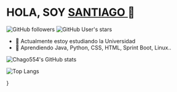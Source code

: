 <h1>HOLA, SOY <a href= "https://www.instagram.com/_santiago_laureano/"> SANTIAGO </a> 👋 </h1>



<img alt="GitHub followers" src="https://img.shields.io/github/followers/chago554">
<img alt="GitHub User's stars" src="https://img.shields.io/github/stars/chago554">

- 🔭 Actualmente estoy estudiando la Universidad
- 🌱 Aprendiendo Java, Python, CSS, HTML, Sprint Boot, Linux..



![Chago554's GitHub stats](https://github-readme-stats.vercel.app/api?username=chago554&show_icons=true&theme=highcontrast)

![Top Langs](https://github-readme-stats.vercel.app/api/top-langs/?username=chago554&layout=compact)

}
